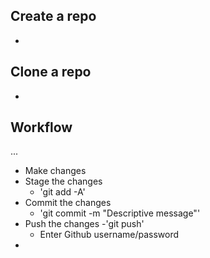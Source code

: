 ## Create a repo
- 

## Clone a repo
- 
## Workflow 

...

- Make changes
- Stage the changes
    - 'git add -A'
- Commit the changes
    - 'git commit -m "Descriptive message"'
- Push the changes
     -'git push'
     - Enter Github username/password
-
